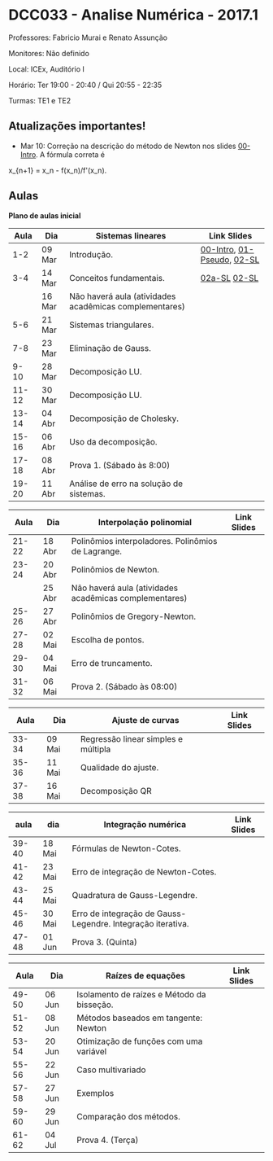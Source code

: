 DCC033 - Analise Numérica - 2017.1
==================================

Professores: Fabricio Murai e Renato Assunção

Monitores: Não definido

Local: ICEx, Auditório I

Horário: Ter 19:00 - 20:40 / Qui 20:55 - 22:35

Turmas: TE1 e TE2

Atualizações importantes!
-------------------------
* Mar 10: Correção na descrição do método de Newton nos slides [00-Intro]. A fórmula correta é

 x_{n+1} = x_n - f(x_n)/f'(x_n).

Aulas
-----

**Plano de aulas inicial**

|Aula  |  Dia     | Sistemas lineares                                            | Link Slides |
|------|----------|--------------------------------------------------------------|-------------|
|1-2   |  09 Mar  | Introdução.                                                  |[00-Intro], [01-Pseudo], [02-SL]|
|3-4   |  14 Mar  | Conceitos fundamentais.                                      |[02a-SL] [02-SL] |
|      |  16 Mar  | Não haverá aula (atividades acadêmicas complementares)       |             |
|5-6   |  21 Mar  | Sistemas triangulares.                                       |             |
|7-8   |  23 Mar  | Eliminação de Gauss.                                         |             |
|9-10  |  28 Mar  | Decomposição LU.                                             |             |
|11-12 |  30 Mar  | Decomposição LU.                                             |             |
|13-14 |  04 Abr  | Decomposição de Cholesky.                                    |             |
|15-16 |  06 Abr  | Uso da decomposição.                                         |             |
|17-18 |  08 Abr  | Prova 1. (Sábado às 8:00)                                    |             |
|19-20 |  11 Abr  | Análise de erro na solução de sistemas.                      |             |

|Aula  |  Dia     | Interpolação polinomial                                      | Link Slides |
|------|----------|--------------------------------------------------------------|-------------|
|21-22 |  18 Abr  | Polinômios interpoladores. Polinômios de Lagrange.           |             |
|23-24 |  20 Abr  | Polinômios de Newton.                                        |             |
|      |  25 Abr  | Não haverá aula (atividades acadêmicas complementares)       |             |
|25-26 |  27 Abr  | Polinômios de Gregory-Newton.                                |             |
|27-28 |  02 Mai  | Escolha de pontos.                                           |             |
|29-30 |  04 Mai  | Erro de truncamento.                                         |             |
|31-32 |  06 Mai  | Prova 2. (Sábado às 08:00)                                   |             |

|Aula  |  Dia     | Ajuste de curvas                                             | Link Slides |
|------|----------|--------------------------------------------------------------|-------------|
|33-34 |  09 Mai  | Regressão linear simples e múltipla                          |             |
|35-36 |  11 Mai  | Qualidade do ajuste.                                         |             |
|37-38 |  16 Mai  | Decomposição QR                                              |             |

|aula  |  dia     | Integração numérica                                          | Link Slides |
|------|----------|--------------------------------------------------------------|-------------|
|39-40 |  18 Mai  | Fórmulas de Newton-Cotes.                                    |             |
|41-42 |  23 Mai  | Erro de integração de Newton-Cotes.                          |             |
|43-44 |  25 Mai  | Quadratura de Gauss-Legendre.                                |             |
|45-46 |  30 Mai  | Erro de integração de Gauss-Legendre. Integração iterativa.  |             |
|47-48 |  01 Jun  | Prova 3. (Quinta)                                            |             |

|Aula  |  Dia     | Raízes de equações                                           | Link Slides |
|------|----------|--------------------------------------------------------------|-------------|
|49-50 |  06 Jun  | Isolamento de raízes e Método da bisseção.                   |             |
|51-52 |  08 Jun  | Métodos baseados em tangente: Newton                         |             |
|53-54 |  20 Jun  | Otimização de funções com uma variável                       |             |
|55-56 |  22 Jun  | Caso multivariado                                            |             |
|57-58 |  27 Jun  | Exemplos                                                     |             |
|59-60 |  29 Jun  | Comparação dos métodos.                                      |             |
|61-62 |  04 Jul  | Prova 4. (Terça)                                             |             |



[00-Intro]: ../../ancn_slides/00te-Intro.pdf
[01-Pseudo]: ../../ancn_slides/01-Conceitos.pdf
[02-SL]: ../../ancn_slides/02-SistemasLineares.pdf
[02a-SL]: ../../ancn_slides/02a-SistemasLineares.pdf
